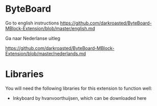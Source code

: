 # ByteBoard
Go to english instructions
https://github.com/darkroasted/ByteBoard-MBlock-Extension/blob/master/english.md

Ga naar Nederlanse uitleg

https://github.com/darkroasted/ByteBoard-MBlock-Extension/blob/master/nederlands.md



# Libraries
You will need the following libraries for this extension to function well:
- Inkyboard by hvanvoorthuijsen, which can be downloaded here
